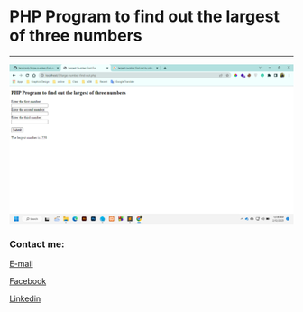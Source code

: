
# PHP Program to find out the largest of three numbers
---


<img src="large-number-find-out.png"
     alt="Large number find out"/>



<!-- all link is here -->


### Contact me:

[E-mail](tanvirpoly@gmail.com)

[Facebook]( https://www.facebook.com/tanvirfbid)

[Linkedin]( https://www.linkedin.com/in/tanvirx/)
